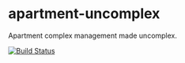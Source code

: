 # apartment-uncomplex
  Apartment complex management made uncomplex.

  [![Build Status](https://travis-ci.org/journeymanavi/apartment-uncomplex-api.svg?branch=master)](https://travis-ci.org/journeymanavi/apartment-uncomplex-api)
